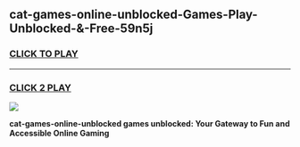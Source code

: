 
## cat-games-online-unblocked-Games-Play-Unblocked-&-Free-59n5j
<h3>
<a href="https://premium76.site?title=cat-games-online-unblocked&ref=24A">CLICK TO PLAY</a></h3>
<hr>

<h3>
<a href="https://premium76.site?title=cat-games-online-unblocked&ref=24A">CLICK 2 PLAY</a>
  
</h3>

<a href="https://premium76.site?title=cat-games-online-unblocked&ref=24A"><img src="https://clearcache.store/games.png"></a>


**cat-games-online-unblocked games unblocked: Your Gateway to Fun and Accessible Online Gaming**
